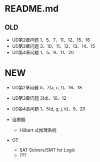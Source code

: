 # README.md

## OLD
- UD第2章问题 1、5、7、11、12、15、16
- UD第3章问题 3、10、11、12、13、14、15
- UD第4章问题 1、5、9、11、20

# NEW
- UD第2章问题 5、7(a, c, f)、16、18
- UD第3章问题 3(d)、10、12
- UD第4章问题 1、5(d, g, j, k)、9、20

- 选做题:
  - Hilbert 式推理系统
- OT:
  - SAT Solvers/SMT for Logic
  - ???
